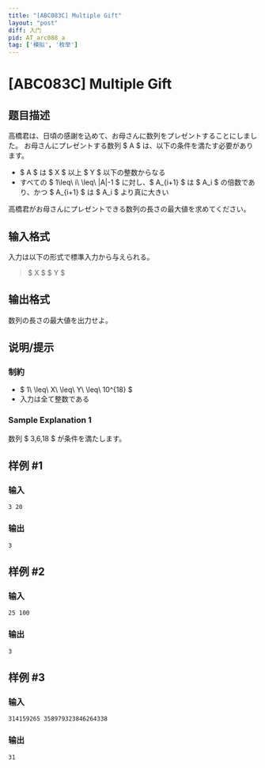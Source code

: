 ```yaml
---
title: "[ABC083C] Multiple Gift"
layout: "post"
diff: 入门
pid: AT_arc088_a
tag: ['模拟', '枚举']
---
```


# [ABC083C] Multiple Gift

## 题目描述

[problemUrl]: https://atcoder.jp/contests/abc083/tasks/arc088_a

高橋君は、日頃の感謝を込めて、お母さんに数列をプレゼントすることにしました。 お母さんにプレゼントする数列 $ A $ は、以下の条件を満たす必要があります。

- $ A $ は $ X $ 以上 $ Y $ 以下の整数からなる
- すべての $ 1\leq\ i\ \leq\ |A|-1 $ に対し、$ A_{i+1} $ は $ A_i $ の倍数であり、かつ $ A_{i+1} $ は $ A_i $ より真に大きい

高橋君がお母さんにプレゼントできる数列の長さの最大値を求めてください。

## 输入格式

入力は以下の形式で標準入力から与えられる。

> $ X $ $ Y $

## 输出格式

数列の長さの最大値を出力せよ。

## 说明/提示

### 制約

- $ 1\ \leq\ X\ \leq\ Y\ \leq\ 10^{18} $
- 入力は全て整数である

### Sample Explanation 1

数列 $ 3,6,18 $ が条件を満たします。

## 样例 #1

### 输入

```
3 20
```

### 输出

```
3
```

## 样例 #2

### 输入

```
25 100
```

### 输出

```
3
```

## 样例 #3

### 输入

```
314159265 358979323846264338
```

### 输出

```
31
```

